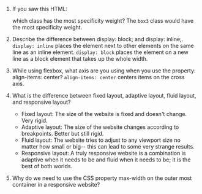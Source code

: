 1. If you saw this HTML: <div class="box box1 box2 box3"></div> which class has the most specificity weight?
   The `box3` class would have the most specificity weight.

2. Describe the difference between display: block; and display: inline;.
   `display: inline` places the element next to other elements on the same line as an inline element.
   `display: block` places the element on a new line as a block element that takes up the whole width.

3. While using flexbox, what axis are you using when you use the property: align-items: center?
  `align-items: center` centers items on the cross axis.

4. What is the difference between fixed layout, adaptive layout, fluid layout, and responsive layout?
   * Fixed layout: The size of the website is fixed and doesn't change. Very rigid.
   * Adaptive layout: The size of the website changes according to breakpoints. Better but still rigid.
   * Fluid layout: The website tries to adjust to any viewport size no matter how small or big--
     this can lead to some very strange results.
   * Responsive layout: A truly responsive website is a combination is adaptive when it needs to be and
     fluid when it needs to be; it is the best of both worlds.

5. Why do we need to use the CSS property max-width on the outer most container in a responsive website?
